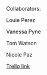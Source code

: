 Collaborators: 

Louie Perez

Vanessa Pyne
               
Tom Watson
               
Nicole Paz

[Trello link](https://trello.com/b/AnG3AtAl/social-network)
